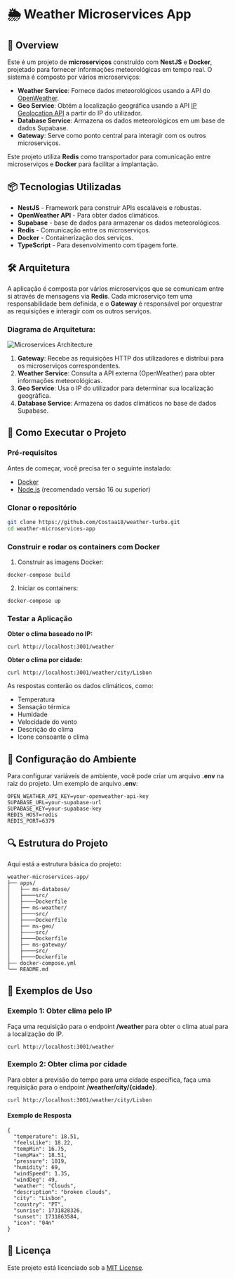 # 🌦️ **Weather Microservices App**

## 🚀 Overview

Este é um projeto de **microserviços** construído com **NestJS** e **Docker**, projetado para fornecer informações meteorológicas em tempo real. O sistema é composto por vários microserviços:

- **Weather Service**: Fornece dados meteorológicos usando a API do [OpenWeather](https://openweathermap.org/).
- **Geo Service**: Obtém a localização geográfica usando a API [IP Geolocation API](https://ip-api.com/) a partir do IP do utilizador.
- **Database Service**: Armazena os dados meteorológicos em um base de dados Supabase.
- **Gateway**: Serve como ponto central para interagir com os outros microserviços.

Este projeto utiliza **Redis** como transportador para comunicação entre microserviços e **Docker** para facilitar a implantação.

## 📦 Tecnologias Utilizadas

- **NestJS** - Framework para construir APIs escaláveis e robustas.
- **OpenWeather API** - Para obter dados climáticos.
- **Supabase** - base de dados para armazenar os dados meteorológicos.
- **Redis** - Comunicação entre os microserviços.
- **Docker** - Containerização dos serviços.
- **TypeScript** - Para desenvolvimento com tipagem forte.

## 🛠️ Arquitetura

A aplicação é composta por vários microserviços que se comunicam entre si através de mensagens via **Redis**. Cada microserviço tem uma responsabilidade bem definida, e o **Gateway** é responsável por orquestrar as requisições e interagir com os outros serviços.

### Diagrama de Arquitetura:

![Microservices Architecture](https://docs.nestjs.com/assets/Redis_1.png)

1. **Gateway**: Recebe as requisições HTTP dos utilizadores e distribui para os microserviços correspondentes.
2. **Weather Service**: Consulta a API externa (OpenWeather) para obter informações meteorológicas.
3. **Geo Service**: Usa o IP do utilizador para determinar sua localização geográfica.
4. **Database Service**: Armazena os dados climáticos no base de dados Supabase.

## 🚀 Como Executar o Projeto

### Pré-requisitos

Antes de começar, você precisa ter o seguinte instalado:

- [Docker](https://www.docker.com/products/docker-desktop)
- [Node.js](https://nodejs.org/) (recomendado versão 16 ou superior)

### Clonar o repositório

```bash
git clone https://github.com/Costaa18/weather-turbo.git
cd weather-microservices-app
```

### Construir e rodar os containers com Docker

1. Construir as imagens Docker:

``` 
docker-compose build
```

2. Iniciar os containers:

``` 
docker-compose up
```

### Testar a Aplicação

**Obter o clima baseado no IP:**

``` 
curl http://localhost:3001/weather
```

**Obter o clima por cidade:**

``` 
curl http://localhost:3001/weather/city/Lisbon
```

As respostas conterão os dados climáticos, como:

- Temperatura
- Sensação térmica
- Humidade
- Velocidade do vento
- Descrição do clima
- Icone consoante o clima

## 🔧 Configuração do Ambiente

Para configurar variáveis de ambiente, você pode criar um arquivo **.env** na raiz do projeto. 
Um exemplo de arquivo **.env**:

``` 
OPEN_WEATHER_API_KEY=your-openweather-api-key
SUPABASE_URL=your-supabase-url
SUPABASE_KEY=your-supabase-key
REDIS_HOST=redis
REDIS_PORT=6379
```

## 🔍 Estrutura do Projeto

Aqui está a estrutura básica do projeto:

```
weather-microservices-app/
├── apps/
│   ├── ms-database/
│   ├────src/
│   ├────Dockerfile
│   ├── ms-weather/
│   ├────src/
│   ├────Dockerfile
│   ├── ms-geo/
│   ├────src/
│   ├────Dockerfile
│   ├── ms-gateway/
│   ├────src/
│   ├────Dockerfile
├── docker-compose.yml
└── README.md
```

## 📝 Exemplos de Uso

### Exemplo 1: Obter clima pelo IP

Faça uma requisição para o endpoint **/weather** para obter o clima atual para a localização do IP.

```
curl http://localhost:3001/weather
```

### Exemplo 2: Obter clima por cidade

Para obter a previsão do tempo para uma cidade específica, faça uma requisição para o endpoint **/weather/city/{cidade}**.

```
curl http://localhost:3001/weather/city/Lisbon
```

#### Exemplo de Resposta

```
{
  "temperature": 18.51,
  "feelsLike": 18.22,
  "tempMin": 16.75,
  "tempMax": 18.51,
  "pressure": 1019,
  "humidity": 69,
  "windSpeed": 1.35,
  "windDeg": 49,
  "weather": "Clouds",
  "description": "broken clouds",
  "city": "Lisbon",
  "country": "PT",
  "sunrise": 1731828326,
  "sunset": 1731863584,
  "icon": "04n"
}
```

## 📜 Licença
Este projeto está licenciado sob a [MIT License](https://opensource.org/license/mit).
